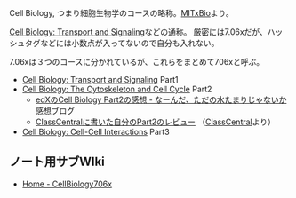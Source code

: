 Cell Biology, つまり細胞生物学のコースの略称。[MITxBio](MITxBio.md)より。

[Cell Biology: Transport and Signaling](https://www.edx.org/course/cell-biology-transport)などの通称。 厳密には7.06xだが、ハッシュタグなどには小数点が入ってないので自分も入れない。

7.06xは３つのコースに分かれているが、これらをまとめて706xと呼ぶ。

- [Cell Biology: Transport and Signaling](https://www.edx.org/course/cell-biology-transport) Part1
- [Cell Biology: The Cytoskeleton and Cell Cycle](https://www.edx.org/course/cell-biology-2) Part2
   - [edXのCell Biology Part2の感想 - なーんだ、ただの水たまりじゃないか](https://karino2.github.io/2022/05/19/cell_biology_part2_finish.html) 感想ブログ
  - [ClassCentralに書いた自分のPart2のレビュー](https://www.classcentral.com/course/cell-biology-2-22832?review-id=196149) （[ClassCentral](ClassCentral.md)より）
- [Cell Biology: Cell-Cell Interactions](https://www.edx.org/course/cell-biology-3) Part3

## ノート用サブWIki

- [Home - CellBiology706x](https://karino2.github.io/SubWiki/CellBiology706x/Home)
